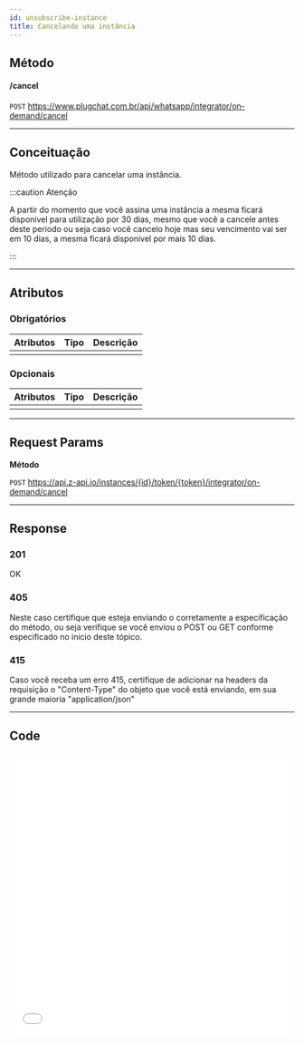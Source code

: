 ```yaml
---
id: unsubscribe-instance
title: Cancelando uma instância
---
```


## Método

#### /cancel

`POST` https://www.plugchat.com.br/api/whatsapp/integrator/on-demand/cancel

---

## Conceituação

Método utilizado para cancelar uma instância.

:::caution Atenção

A partir do momento que você assina uma instância a mesma ficará disponivel para utilização por 30 dias, mesmo que você a cancele antes deste periodo ou seja caso você cancelo hoje mas seu vencimento vai ser em 10 dias, a mesma ficará disponivel por mais 10 dias.

:::

---

## Atributos

### Obrigatórios

| Atributos | Tipo | Descrição |
| :-------- | :--: | :-------- |
|           |      |           |

### Opcionais

| Atributos | Tipo | Descrição |
| :-------- | :--: | :-------- |
|           |      |           |

---

## Request Params

**Método**

`POST` https://api.z-api.io/instances/{id}/token/{token}/integrator/on-demand/cancel

---

## Response

### 201

OK

### 405

Neste caso certifique que esteja enviando o corretamente a especificação do método, ou seja verifique se você enviou o POST ou GET conforme especificado no inicio deste tópico.

### 415

Caso você receba um erro 415, certifique de adicionar na headers da requisição o "Content-Type" do objeto que você está enviando, em sua grande maioria "application/json"

---

## Code

<iframe src="//api.apiembed.com/?source=https://raw.githubusercontent.com/fourpixelit/plug-chat-docs/main/json-examples/unsubscribe-instance.json&targets=all" frameborder="0" scrolling="no" width="100%" height="500px" seamless></iframe>
